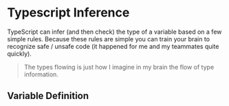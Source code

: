 # Typescript Inference

TypeScript can infer (and then check) the type of a variable based on a few simple rules. Because these rules are simple you can train your brain to recognize safe / unsafe code (it happened for me and my teammates quite quickly).

> The types flowing is just how I imagine in my brain the flow of type information.

## Variable Definition
